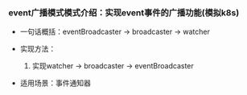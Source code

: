 ### event广播模式模式介绍：实现event事件的广播功能(模拟k8s)

- 一句话概括：eventBroadcaster -> broadcaster -> watcher 
- 实现方法：
    1. 实现watcher -> broadcaster -> eventBroadcaster

- 适用场景：事件通知器
  

